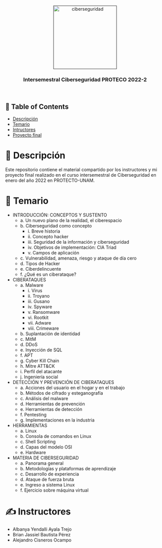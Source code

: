 <p align="center">
  <a href="" rel="noopener">
 <img width=200px height=200px src="https://i.imgur.com/xR2zjiu.jpeg" alt="ciberseguridad"></a>
</p>

<h3 align="center">Intersemestral Ciberseguridad PROTECO 2022-2</h3>

<br>

## 📝 Table of Contents

- [Descripción](#descripcion)
- [Temario](#temario)
- [Intructores](#instructores)
- [Proyecto final]()

# 🧐 Descripción <a name="descripcion"></a>
Este repositorio contiene el material compartido por los instructores y mi proyecto final realizado en el curso intersemestral de Ciberseguridad en enero del año 2022 en PROTECTO-UNAM.

# 🚀 Temario <a name="temario"></a>
- INTRODUCCIÓN: CONCEPTOS Y SUSTENTO
    - a. Un nuevo plano de la realidad, el ciberespacio
    - b. Ciberseguridad como concepto
        - i. Breve historia
        - ii. Concepto hacker
        - iii. Seguridad de la información y ciberseguridad
        - iv. Objetivos de implementación: CIA Triad
        - v. Campos de aplicación
    - c. Vulnerabilidad, amenaza, riesgo y ataque de día cero
    - d. Tipos de Hacker
    - e. Ciberdelincuente
    - f. ¿Qué es un ciberataque?
- CIBERATAQUES
    - a. Malware
        - i. Virus
        - ii. Troyano
        - iii. Gusano
        - iv. Spyware
        - v. Ransomware
        - vi. Rootkit
        - vii. Adware
        - viii. Crimeware
    - b. Suplantación de identidad
    - c. MitM
    - d. DDoS
    - e. Inyección de SQL
    - f. APT
    - g. Cyber Kill Chain
    - h. Mitre ATT&CK
    - i. Perfil del atacante
    - j. Ingeniería social
- DETECCIÓN Y PREVENCIÓN DE CIBERATAQUES
    - a. Acciones del usuario en el hogar y en el trabajo
    - b. Métodos de cifrado y esteganografía
    - c. Análisis del malware
    - d. Herramientas de prevención
    - e. Herramientas de detección
    - f. Pentesting
    - g. Implementaciones en la industria
- HERRAMIENTAS
    - a. Linux
    - b. Consola de comandos en Linux
    - c. Shell Scripting
    - d. Capas del modelo OSI
    - e. Hardware
- MATERIA DE CIBERSEGURIDAD
    - a. Panorama general
    - b. Metodologías y plataformas de aprendizaje
    - c. Desarrollo de experiencia
    - d. Ataque de fuerza bruta
    - e. Ingreso a sistema Linux
    - f. Ejercicio sobre máquina virtual

# ✍️ Instructores <a name="instructores"></a>
- Albanya Yendalli Ayala Trejo
- Brian Jassiel Bautista Pérez
- Alejandro Cisneros Ocampo

